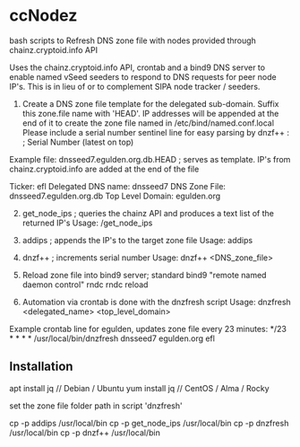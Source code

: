 # ccNodez

bash scripts to Refresh DNS zone file with nodes provided through chainz.cryptoid.info API

Uses the chainz.cryptoid.info API, crontab and a bind9 DNS server 
 to enable named vSeed seeders to respond to DNS requests for peer node IP's.
 	This is in lieu of or to complement SIPA node tracker / seeders.

1. Create a DNS zone file template for the delegated sub-domain. Suffix this zone.file name with 'HEAD'.
IP addresses will be appended at the end of it to create the zone file named in /etc/bind/named.conf.local
Please include a serial number sentinel line for easy parsing by dnzf++ :
                ; Serial Number (latest on top)

Example file:  dnsseed7.egulden.org.db.HEAD  ; serves as template.  IP's from chainz.cryptoid.info are added at the end of the file
						     
Ticker:		  	efl
Delegated DNS name:   	dnsseed7
DNS Zone File:		dnsseed7.egulden.org.db
Top Level Domain:	egulden.org

2. get_node_ips <ticker>   ; queries the chainz API and produces a text list of the returned IP's
	Usage: /get_node_ips <ticker> 

3. addips 		   ; appends the IP's to the target zone file
	Usage: addips <IP address list file> <Delegated DNS name> <DNS zone file>

4. dnzf++ 		   ; increments serial number
	Usage: dnzf++ <DNS_zone_file> 

5. Reload zone file into bind9 server; standard bind9 "remote named daemon control" rndc
        rndc reload

6. Automation via crontab is done with the dnzfresh script
	Usage: dnzfresh <delegated_name> <top_level_domain> <ticker>

Example crontab line for egulden, updates zone file every 23 minutes:
*/23 * * * * /usr/local/bin/dnzfresh dnsseed7 egulden.org efl


Installation
---------------------------------------------------

apt install jq			// Debian / Ubuntu
yum install jq			// CentOS / Alma / Rocky

set the zone file folder path in script 'dnzfresh'

cp -p addips /usr/local/bin
cp -p get_node_ips /usr/local/bin
cp -p dnzfresh /usr/local/bin
cp -p dnzf++ /usr/local/bin




